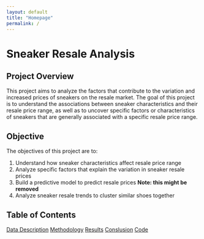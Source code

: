 ```yaml
---
layout: default
title: "Homepage"
permalink: /
---
```


# Sneaker Resale Analysis 

## Project Overview 
This project aims to analyze the factors that contribute to the variation and increased prices of sneakers on the resale market. The goal of this project is to understand the associations between sneaker characteristics and their resale price range,
as well as to uncover specific factors or characteristics of sneakers that are generally associated with a specific resale price range. 

## Objective 
The objectives of this project are to:  
1. Understand how sneaker characteristics affect resale price range
2. Analyze specific factors that explain the variation in sneaker resale prices
3. Build a predictive model to predict resale prices **Note: this might be removed**
4. Analyze sneaker resale trends to cluster similar shoes together

## Table of Contents
[Data Description](data.md) 
[Methodology](methodology.md)
[Results](results.md)
[Conslusion](conclusion.md)
[Code](code.md)


